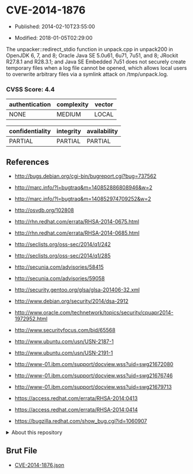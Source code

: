 # CVE-2014-1876

- Published: 2014-02-10T23:55:00

- Modified: 2018-01-05T02:29:00

The unpacker::redirect_stdio function in unpack.cpp in unpack200 in OpenJDK 6, 7, and 8; Oracle Java SE 5.0u61, 6u71, 7u51, and 8; JRockit R27.8.1 and R28.3.1; and Java SE Embedded 7u51 does not securely create temporary files when a log file cannot be opened, which allows local users to overwrite arbitrary files via a symlink attack on /tmp/unpack.log.

### CVSS Score: **4.4**

| authentication | complexity | vector |
| --- | --- | --- |
| NONE | MEDIUM | LOCAL |

| confidentiality | integrity | availability |
| --- | --- | --- |
| PARTIAL | PARTIAL | PARTIAL |

## References

* http://bugs.debian.org/cgi-bin/bugreport.cgi?bug=737562

* http://marc.info/?l=bugtraq&m=140852886808946&w=2

* http://marc.info/?l=bugtraq&m=140852974709252&w=2

* http://osvdb.org/102808

* http://rhn.redhat.com/errata/RHSA-2014-0675.html

* http://rhn.redhat.com/errata/RHSA-2014-0685.html

* http://seclists.org/oss-sec/2014/q1/242

* http://seclists.org/oss-sec/2014/q1/285

* http://secunia.com/advisories/58415

* http://secunia.com/advisories/59058

* http://security.gentoo.org/glsa/glsa-201406-32.xml

* http://www.debian.org/security/2014/dsa-2912

* http://www.oracle.com/technetwork/topics/security/cpuapr2014-1972952.html

* http://www.securityfocus.com/bid/65568

* http://www.ubuntu.com/usn/USN-2187-1

* http://www.ubuntu.com/usn/USN-2191-1

* http://www-01.ibm.com/support/docview.wss?uid=swg21672080

* http://www-01.ibm.com/support/docview.wss?uid=swg21676746

* http://www-01.ibm.com/support/docview.wss?uid=swg21679713

* https://access.redhat.com/errata/RHSA-2014:0413

* https://access.redhat.com/errata/RHSA-2014:0414

* https://bugzilla.redhat.com/show_bug.cgi?id=1060907

<details>
<summary>About this repository</summary> 

  This repository is part of the project [Live Hack CVE](https://github.com/Live-Hack-CVE). Main website can be found [www.live-hack.org](https://www.live-hack.org) 
  
  Made by [Sn0wAlice](https://github.com/Sn0wAlice) for the people that care about security and need to have a feed of the latest CVEs. Hope you enjoy it, don't forget to star the repo and follow me on [Twitter](https://twitter.com/Sn0wAlice) and [Github](https://github.com/Sn0wAlice). And that is my [personnal website](https://www.alice-snow.me/)

  - [Home Page](https://github.com/Live-Hack-CVE)
  - [Framework](https://github.com/Live-Hack-CVE/cve-framework)
  - [CVE database](https://github.com/Live-Hack-CVE/full_database)
  - [Changelog](https://github.com/Live-Hack-CVE/Changelog)
</details>

## Brut File

* [CVE-2014-1876.json](https://raw.githubusercontent.com/Live-Hack-CVE/full_database/main/cves/2014/CVE-2014-1876.json)

